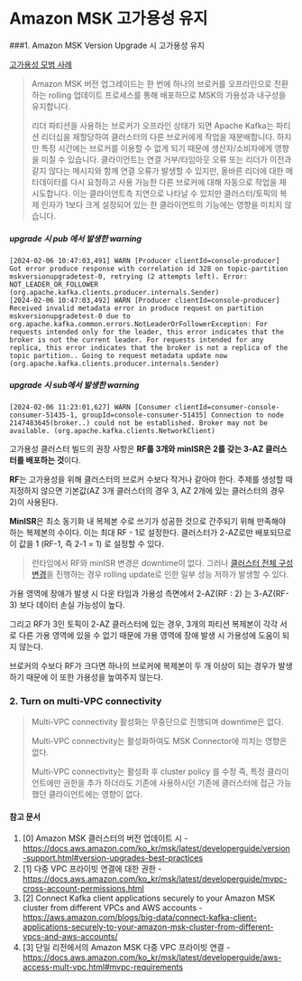 # Amazon MSK 고가용성 유지

###1. Amazon MSK Version Upgrade 시 고가용성 유지

[고가용성 모범 사례](https://docs.aws.amazon.com/ko_kr/msk/latest/developerguide/bestpractices.html#ensure-high-availability)

> Amazon MSK 버전 업그레이드는 한 번에 하나의 브로커를 오프라인으로 전환하는 rolling 업데이트 프로세스를 통해 배포하므로 MSK의 가용성과 내구성을 유지합니다. 
>
> 리더 파티션을 사용하는 브로커가 오프라인 상태가 되면 Apache Kafka는 파티션 리더십을 재할당하여 클러스터의 다른 브로커에게 작업을 재분배합니다. 하지만 특정 시간에는 브로커를 이용할 수 없게 되기 때문에 생산자/소비자에게 영향을 미칠 수 있습니다. 클라이언트는 연결 거부/타임아웃 오류 또는 리더가 이전과 같지 않다는 메시지와 함께 연결 오류가 발생할 수 있지만, 올바른 리더에 대한 메타데이터를 다시 요청하고 사용 가능한 다른 브로커에 대해 자동으로 작업을 재시도합니다. 이는 클라이언트측 지연으로 나타날 수 있지만 클러스터/토픽의 복제 인자가 1보다 크게 설정되어 있는 한 클라이언트의 기능에는 영향을 미치지 않습니다.

##### upgrade 시 pub 에서 발생한 warning

~~~
[2024-02-06 10:47:03,491] WARN [Producer clientId=console-producer] Got error produce response with correlation id 328 on topic-partition mskversionupgradetest-0, retrying (2 attempts left). Error: NOT_LEADER_OR_FOLLOWER (org.apache.kafka.clients.producer.internals.Sender)
[2024-02-06 10:47:03,492] WARN [Producer clientId=console-producer] Received invalid metadata error in produce request on partition mskversionupgradetest-0 due to org.apache.kafka.common.errors.NotLeaderOrFollowerException: For requests intended only for the leader, this error indicates that the broker is not the current leader. For requests intended for any replica, this error indicates that the broker is not a replica of the topic partition.. Going to request metadata update now (org.apache.kafka.clients.producer.internals.Sender)
~~~



##### upgrade 시 sub에서 발생한 warning

~~~
[2024-02-06 11:23:01,627] WARN [Consumer clientId=consumer-console-consumer-51435-1, groupId=console-consumer-51435] Connection to node 2147483645(broker..) could not be established. Broker may not be available. (org.apache.kafka.clients.NetworkClient)
~~~



고가용성 클러스터 빌드의 권장 사항은 **RF를 3개와 minISR은 2를 갖는 3-AZ 클러스터를 배포하는 것**이다.

**RF**는 고가용성을 위해 클러스터의 브로커 수보다 작거나 같아야 한다. 주제를 생성할 때 지정하지 않으면 기본값(AZ 3개 클러스터의 경우 3, AZ 2개에 있는 클러스터의 경우 2)이 사용된다.

**MinISR**은 최소 동기화 내 복제본 수로 쓰기가 성공한 것으로 간주되기 위해 만족해야 하는 복제본의 수이다. 이는 최대 RF - 1로 설정한다. 클러스터가 2-AZ로만 배포되므로 이 값을 1 (RF-1, 즉 2-1 = 1) 로 설정할 수 있다.

> 런타임에서 RF와 minISR 변경은 downtime이 없다. 그러나 [클러스터 전체 구성 변경](https://docs.aws.amazon.com/ko_kr/msk/latest/developerguide/msk-configuration-properties.html)을 진행하는 경우 rolling update로 인한 일부 성능 저하가 발생할 수 있다.

가용 영역에 장애가 발생 시 다운 타임과 가용성 측면에서 2-AZ(RF : 2) 는 3-AZ(RF-3) 보다 데이터 손실 가능성이 높다. 

그리고 RF가 3인 토픽이 2-AZ 클러스터에 있는 경우, 3개의 파티션 복제본이 각각 서로 다른 가용 영역에 있을 수 없기 때문에 가용 영역에 장애 발생 시 가용성에 도움이 되지 않는다. 

브로커의 수보다 RF가 크다면 하나의 브로커에 복제본이 두 개 이상이 되는 경우가 발생하기 때문에 이 또한 가용성을 높여주지 않는다.



### 2. Turn on multi-VPC connectivity

> Multi-VPC connectivity 활성화는 무중단으로 진행되며 downtime은 없다.
>
> Multi-VPC connectivity는 활성화하여도 MSK Connector에 끼치는 영향은 없다.
>
> Multi-VPC connectivity는 활성화 후 cluster policy 를 수정 즉, 특정 클라이언트에만 권한을 추가 하더라도 기존에 사용하시던 기존에 클러스터에 접근 가능했던 클라이언트에는 영향이 없다.





#### 참고 문서

1. [0] Amazon MSK 클러스터의 버전 업데이트 시 - https://docs.aws.amazon.com/ko_kr/msk/latest/developerguide/version-support.html#version-upgrades-best-practices
2. [1] 다중 VPC 프라이빗 연결에 대한 권한 - https://docs.aws.amazon.com/ko_kr/msk/latest/developerguide/mvpc-cross-account-permissions.html 
3. [2] Connect Kafka client applications securely to your Amazon MSK cluster from different VPCs and AWS accounts - https://aws.amazon.com/blogs/big-data/connect-kafka-client-applications-securely-to-your-amazon-msk-cluster-from-different-vpcs-and-aws-accounts/
4. [3] 단일 리전에서의 Amazon MSK 다중 VPC 프라이빗 연결 - https://docs.aws.amazon.com/ko_kr/msk/latest/developerguide/aws-access-mult-vpc.html#mvpc-requirements
